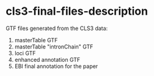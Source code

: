 # cls3-final-files-description
GTF files generated from the CLS3 data:
1. masterTable GTF
2. masterTable "intronChain" GTF
3. loci GTF
4. enhanced annotation GTF
5. EBI final annotation for the paper
   
